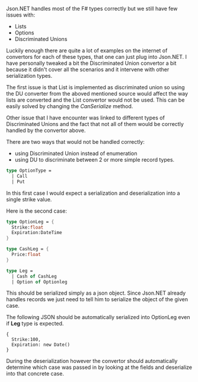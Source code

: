 Json.NET handles most of the F# types correctly but we still have few issues with:

- Lists
- Options
- Discriminated Unions

Luckily enough there are quite a lot of examples on the internet of convertors for each of these types, that one can just plug into Json.NET. I have personally tweaked a bit the Discriminated Union convertor a bit because it didn't cover all the scenarios and it intervene with other serialization types.

The first issue is that List is implemented as discriminated union so using the DU converter from the aboved mentioned source would affect the way lists are converted and the List convertor would not be used. This can be easily solved by changing the *CanSerialize* method.

Other issue that I have encounter was linked to different types of Discriminated Unions and the fact that not all of them would be correctly handled by the convertor above.

There are two ways that would not be handled correctly:
- using Discriminated Union instead of enumeration
- using DU to discriminate between 2 or more simple record types.

```Fsharp
type OptionType =
  | Call
  | Put
```
In this first case I would expect a serialization and deserialization into a single strike value.

Here is the second case:
```FSharp
type OptionLeg = {
  Strike:float
  Expiration:DateTime
}

type CashLeg = {
  Price:float
}

type Leg =
  | Cash of CashLeg
  | Option of Optionleg
```
This should be serialized simply as a json object. Since Json.NET already handles records we just need to tell him to serialize the object of the given case.

The following JSON should be automatically serialized into OptionLeg even if **Leg** type is expected.
```
{
  Strike:100,
  Expiration: new Date()
}
```
During the deserialization however the convertor should automatically determine which case was passed in by looking at the fields and deserialize into that concrete case.

